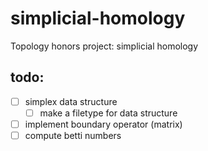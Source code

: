 # simplicial-homology
Topology honors project: simplicial homology

## todo:
- [ ] simplex data structure
  - [ ] make a filetype for data structure
- [ ] implement boundary operator (matrix)
- [ ] compute betti numbers
